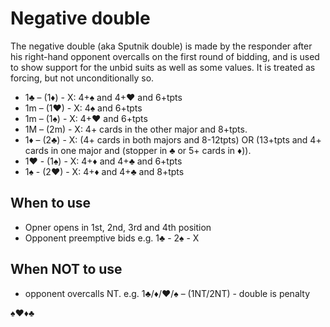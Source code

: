 # Negative double
The negative double (aka Sputnik double) is made by the responder after his right-hand opponent overcalls on the first round of bidding,
and is used to show support for the unbid suits as well as some values. It is treated as forcing, but not unconditionally so. 


- 1♣ – (1♦) - X: 4+♠ and 4+♥ and 6+tpts
- 1m – (1♥) - X: 4♠ and 6+tpts
- 1m – (1♠) - X: 4+♥ and 6+tpts
- 1M – (2m) - X: 4+ cards in the other major and 8+tpts.
- 1♦ – (2♣) - X: (4+ cards in both majors and 8-12tpts) OR (13+tpts and 4+ cards in one major and (stopper in ♣ or 5+ cards in ♦)).
- 1♥ - (1♠) - X: 4+♦ and 4+♣ and 6+tpts
- 1♠ - (2♥) - X: 4+♦ and 4+♣ and 8+tpts


## When to use
- Opner opens in 1st, 2nd, 3rd and 4th position
- Opponent preemptive bids e.g. 1♣ - 2♠ - X 

## When NOT to use
- opponent overcalls NT. e.g. 1♣/♦/♥/♠ – (1NT/2NT) - double is penalty

♠♥♦♣
